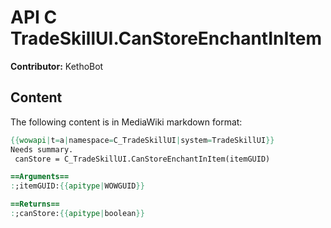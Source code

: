 # API C TradeSkillUI.CanStoreEnchantInItem

**Contributor:** KethoBot

## Content

The following content is in MediaWiki markdown format:

```mediawiki
{{wowapi|t=a|namespace=C_TradeSkillUI|system=TradeSkillUI}}
Needs summary.
 canStore = C_TradeSkillUI.CanStoreEnchantInItem(itemGUID)

==Arguments==
:;itemGUID:{{apitype|WOWGUID}}

==Returns==
:;canStore:{{apitype|boolean}}
```